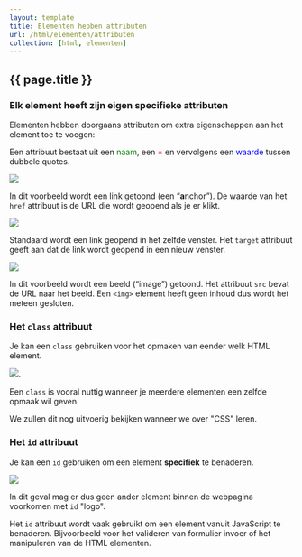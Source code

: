 ```yaml
---
layout: template
title: Elementen hebben attributen
url: /html/elementen/attributen
collection: [html, elementen]
---
```


## {{ page.title }}

### Elk element heeft zijn eigen specifieke attributen

Elementen hebben doorgaans attributen om extra eigenschappen aan het element toe te voegen:

Een attribuut bestaat uit een <span style="color: green">naam</span>, een <span style="color: red">=</span> en vervolgens een <span style="color: blue">waarde</span> tussen dubbele quotes.

<img src="{{ '/html/elementen/images/attributen_1.png' | relative_url}}" />

In dit voorbeeld wordt een link getoond (een “<strong>a</strong>nchor”). De waarde van het <code>href</code> attribuut is de URL die wordt geopend als je er klikt.

<img src="{{ '/html/elementen/images/attributen_2.png' | relative_url}}" />

Standaard wordt een link geopend in het zelfde venster. Het <code>target</code> attribuut geeft aan dat de link wordt geopend in een nieuw venster.

<img src="{{ '/html/elementen/images/attributen_3.png' | relative_url}}" />

In dit voorbeeld wordt een beeld (“image”) getoond. Het attribuut <code>src</code> bevat de URL naar het beeld. Een <code>&lt;img&gt;</code> element heeft geen inhoud dus wordt het meteen gesloten.

### Het <code>class</code> attribuut
Je kan een <code>class</code> gebruiken voor het opmaken van eender welk HTML element.

<img src="{{ '/html/elementen/images/attributen_4.png?v=1' | relative_url}}" />.

Een <code>class</code> is vooral nuttig wanneer je meerdere elementen een zelfde opmaak wil geven.

We zullen dit nog uitvoerig bekijken wanneer we over "CSS" leren.

### Het <code>id</code> attribuut

Je kan een <code>id</code> gebruiken om een element <strong>specifiek</strong> te benaderen. 

<img src="{{ '/html/elementen/images/attributen_5.png?v=1' | relative_url}}" />

In dit geval mag er dus geen ander element binnen de webpagina voorkomen met <code>id</code> "logo".

Het <code>id</code> attribuut wordt vaak gebruikt om een element vanuit JavaScript te benaderen. Bijvoorbeeld voor het valideren van formulier invoer of het manipuleren van de HTML elementen.





